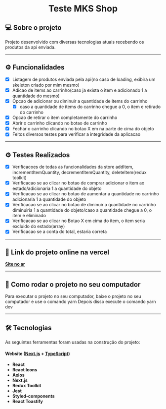 
<h1 align="center">
    Teste MKS Shop
</h1>


## 💻 Sobre o projeto


Projeto desenvolvido com diversas tecnologias atuais recebendo os produtos da api enviada.

---

## ⚙️ Funcionalidades

- [x] Listagem de produtos enviada pela api(no caso de loading, exibira um skeleton criado por mim mesmo)
- [x] Adicao de items ao carrinho(caso ja exista o item e adicionado 1 a quantidade do mesmo)
- [x] Opcao de adicionar ou diminuir a quantidade de items do carrinho
  - [x] caso a quantidade de items do carrinho chegue a 0, o item e retirado do carrinho
- [x] Opcao de retirar o item completamente do carrinho
- [x] Abrir o carrinho clicando no botao de carrinho
- [x] Fechar o carrinho clicando no botao X em na parte de cima do objeto
- [x] Feitos diversos testes para verificar a integridade da aplicacao

---

## ⚙️ Testes Realizados

- [x] Verificacoes de todas as funcionalidades da store addItem, incrementItemQuantity, decrementItemQuantity, deleteItem(redux toolkit)
- [x] Verificacao se ao clicar no botao de comprar adicionar o item ao estado/adicionaria 1 a quantidade do objeto
- [x] Verificacao se ao clicar no botao de aumentar a quantidade no carrinho adicionaria 1 a quantidade do objeto
- [x] Verificacao se ao clicar no botao de diminuir a quantidade no carrinho diminuiria 1 a quantidade do objeto/caso a quantidade chegue a 0, o item e eliminado
- [x] Verificacao se ao clicar no Botao X em cima do item, o item seria excluido do estado(array)
- [x] Verificacao se a conta do total, estaria correta

---

## 🚀 Link do projeto online na vercel

**[Site no ar](https://teste-jr-mks.vercel.app/)**

---

## 🚀 Como rodar o projeto no seu computador

Para executar o projeto no seu computador, baixe o projeto no seu computador e use o comando yarn
Depois disso execute o comando yarn dev

---

## 🛠 Tecnologias

As seguintes ferramentas foram usadas na construção do projeto:

#### **Website**  ([Next.js](https://nextjs.org/)  +  [TypeScript](https://www.typescriptlang.org/))

-   **React**
-   **React Icons**
-   **Axios**
-   **Next.js**
-   **Redux Toolkit**
-   **Jest**
-   **Styled-components**
-   **React Toastify**



